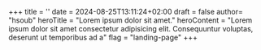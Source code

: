 +++
title = ''
date = 2024-08-25T13:11:24+02:00
draft = false
author= "hsoub"
heroTitle = "Lorem ipsum dolor sit amet."
heroContent = "Lorem ipsum dolor sit amet consectetur adipisicing elit. Consequuntur voluptas, deserunt ut temporibus ad a"
flag = "landing-page"
+++
